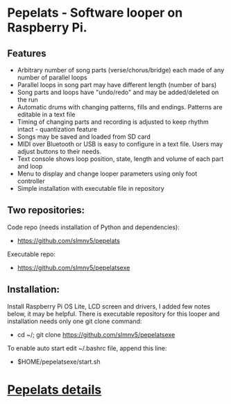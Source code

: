 # Pepelats - Software looper on Raspberry Pi.

## Features

- Arbitrary number of song parts (verse/chorus/bridge) each made of any number of parallel loops
- Parallel loops in song part may have different length (number of bars)
- Song parts and loops have "undo/redo" and may be added/deleted on the run
- Automatic drums with changing patterns, fills and endings. Patterns are editable in a text file
- Timing of changing parts and recording is adjusted to keep rhythm intact - quantization feature
- Songs may be saved and loaded from SD card
- MIDI over Bluetooth or USB is easy to configure in a text file. Users may adjust buttons to their needs.
- Text console shows loop position, state, length and volume of each part and loop
- Menu to display and change looper parameters using only foot controller
- Simple installation with executable file in repository

## Two repositories:

Code repo (needs installation of Python and dependencies):

- https://github.com/slmnv5/pepelats

Executable repo:

- https://github.com/slmnv5/pepelatsexe

## Installation:

Install Raspberry Pi OS Lite, LCD screen and drivers, I added few notes below, it may be helpful. There is executable
repository for this looper and installation needs only one git clone command:

- cd ~/; git clone https://github.com/slmnv5/pepelatsexe

To enable auto start edit ~/.bashrc file, append this line:

- $HOME/pepelatsexe/start.sh

# [Pepelats details](./Details.md)
